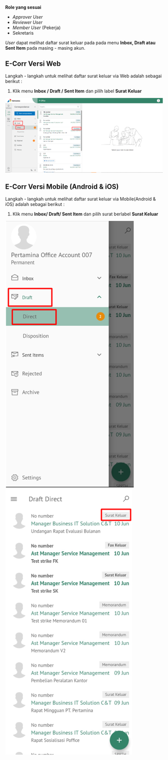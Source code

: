 **Role yang sesuai**

- *Approver User*
- *Reviewer User*
- *Member User* (Pekerja)
- Sekretaris

*User* dapat melihat daftar surat keluar pada pada menu **Inbox, Draft atau Sent Item** pada masing - masing akun. 

## **E-Corr Versi Web**

Langkah - langkah untuk melihat daftar surat keluar via Web adalah sebagai berikut :

1. Klik menu **Inbox / Draft / Sent Item** dan pilih label **Surat Keluar**

![gambar](SuratKeluar/SK_Web/02SK01.png)



## **E-Corr Versi Mobile (Android & iOS)**

Langkah - langkah untuk melihat daftar surat keluar via Mobile(Android & iOS) adalah sebagai berikut :

1. Klik menu **Inbox/ Draft/ Sent Item** dan pilih surat berlabel **Surat Keluar**

![gambar](SuratKeluar/SK_Android/DaftarSK/02A01.png) ![gambar](SuratKeluar/SK_Android/DaftarSK/02A02.png)

